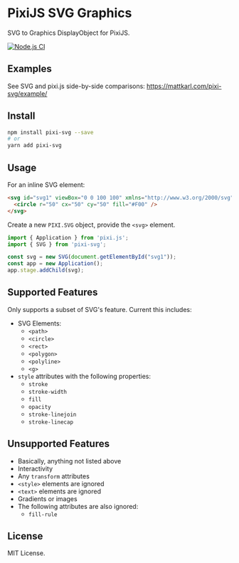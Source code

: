 # PixiJS SVG Graphics

SVG to Graphics DisplayObject for PixiJS.

[![Node.js CI](https://github.com/bigtimebuddy/pixi-svg/workflows/Node.js%20CI/badge.svg)](https://github.com/bigtimebuddy/pixi-svg/actions?query=workflow%3A%22Node.js+CI%22)

## Examples

See SVG and pixi.js side-by-side comparisons:
https://mattkarl.com/pixi-svg/example/

## Install

```bash
npm install pixi-svg --save
# or
yarn add pixi-svg
```

## Usage

For an inline SVG element:

```html
<svg id="svg1" viewBox="0 0 100 100" xmlns="http://www.w3.org/2000/svg">
  <circle r="50" cx="50" cy="50" fill="#F00" />
</svg>
```

Create a new `PIXI.SVG` object, provide the `<svg>` element.

```js
import { Application } from 'pixi.js';
import { SVG } from 'pixi-svg';

const svg = new SVG(document.getElementById("svg1"));
const app = new Application();
app.stage.addChild(svg);
```

## Supported Features

Only supports a subset of SVG's feature. Current this includes: 
- SVG Elements:
  - `<path>`
  - `<circle>`
  - `<rect>`
  - `<polygon>`
  - `<polyline>`
  - `<g>`
- `style` attributes with the following properties:
  - `stroke`
  - `stroke-width`
  - `fill`
  - `opacity`
  - `stroke-linejoin`
  - `stroke-linecap`

## Unsupported Features

- Basically, anything not listed above
- Interactivity
- Any `transform` attributes
- `<style>` elements are ignored
- `<text>` elements are ignored
- Gradients or images
- The following attributes are also ignored:
  - `fill-rule`

## License

MIT License.
